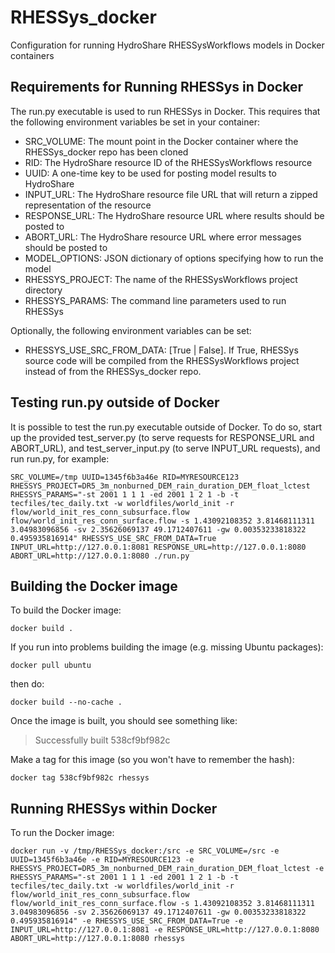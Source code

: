 RHESSys_docker
==============

Configuration for running HydroShare RHESSysWorkflows models in Docker containers


Requirements for Running RHESSys in Docker
------------------------------------------

The run.py executable is used to run RHESSys in Docker.  This requires that the following
environment variables be set in your container:

- SRC_VOLUME: The mount point in the Docker container where the RHESSys_docker repo has 
been cloned
- RID: The HydroShare resource ID of the RHESSysWorkflows resource
- UUID: A one-time key to be used for posting model results to HydroShare
- INPUT_URL: The HydroShare resource file URL that will return a zipped representation 
of the resource
- RESPONSE_URL: The HydroShare resource URL where results should be posted to
- ABORT_URL: The HydroShare resource URL where error messages should be posted to
- MODEL_OPTIONS: JSON dictionary of options specifying how to run the model
- RHESSYS_PROJECT: The name of the RHESSysWorkflows project directory
- RHESSYS_PARAMS: The command line parameters used to run RHESSys

Optionally, the following environment variables can be set:

- RHESSYS_USE_SRC_FROM_DATA: [True | False].  If True, RHESSys source code will be 
compiled from the RHESSysWorkflows project instead of from the RHESSys_docker repo.


Testing run.py outside of Docker
--------------------------------

It is possible to test the run.py executable outside of Docker.  To do so, start up
the provided test_server.py (to serve requests for RESPONSE_URL and ABORT_URL), and 
test_server_input.py (to serve INPUT_URL requests), and run run.py, for example:

    SRC_VOLUME=/tmp UUID=1345f6b3a46e RID=MYRESOURCE123 RHESSYS_PROJECT=DR5_3m_nonburned_DEM_rain_duration_DEM_float_lctest RHESSYS_PARAMS="-st 2001 1 1 1 -ed 2001 1 2 1 -b -t tecfiles/tec_daily.txt -w worldfiles/world_init -r flow/world_init_res_conn_subsurface.flow flow/world_init_res_conn_surface.flow -s 1.43092108352 3.81468111311 3.04983096856 -sv 2.35626069137 49.1712407611 -gw 0.00353233818322 0.495935816914" RHESSYS_USE_SRC_FROM_DATA=True INPUT_URL=http://127.0.0.1:8081 RESPONSE_URL=http://127.0.0.1:8080 ABORT_URL=http://127.0.0.1:8080 ./run.py


Building the Docker image
-------------------------

To build the Docker image:

    docker build .

If you run into problems building the image (e.g. missing Ubuntu packages):

    docker pull ubuntu
    
then do:

    docker build --no-cache .

Once the image is built, you should see something like:
> Successfully built 538cf9bf982c

Make a tag for this image (so you won't have to remember the hash):

    docker tag 538cf9bf982c rhessys
    
Running RHESSys within Docker
-----------------------------

To run the Docker image:

    docker run -v /tmp/RHESSys_docker:/src -e SRC_VOLUME=/src -e UUID=1345f6b3a46e -e RID=MYRESOURCE123 -e RHESSYS_PROJECT=DR5_3m_nonburned_DEM_rain_duration_DEM_float_lctest -e RHESSYS_PARAMS="-st 2001 1 1 1 -ed 2001 1 2 1 -b -t tecfiles/tec_daily.txt -w worldfiles/world_init -r flow/world_init_res_conn_subsurface.flow flow/world_init_res_conn_surface.flow -s 1.43092108352 3.81468111311 3.04983096856 -sv 2.35626069137 49.1712407611 -gw 0.00353233818322 0.495935816914" -e RHESSYS_USE_SRC_FROM_DATA=True -e INPUT_URL=http://127.0.0.1:8081 -e RESPONSE_URL=http://127.0.0.1:8080 ABORT_URL=http://127.0.0.1:8080 rhessys
 
